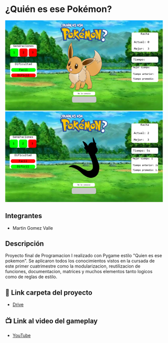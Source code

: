# ¿Quién es ese Pokémon?
![Markdown](/Packaje_PARCIAL2/imagenes_fondo/captura_juego1.png)
![Markdown](/Packaje_PARCIAL2/imagenes_fondo/ccaptura_juego2.png)


## Integrantes 
- Martin Gomez Valle

## Descripción
Proyecto final de Programacion I realizado con Pygame estilo "Quien es ese pokemon". Se aplicaron todos los conocimientos vistos en la cursada de este primer cuatrimestre como la modularizacion,
reutilizacion de funciones, documentacion, matrices y muchos elementos tanto logicos como de reglas de estilo.

## :snake: Link carpeta del proyecto
- [Drive](https://youtu.be/kg5pxI8ucnY)
## :tv: Link al video del gameplay
- [YouTube](https://drive.google.com/drive/folders/1at-BUPWQlVW4Y8hfqJGm6mJzJZDfA4N_?usp=sharing)
